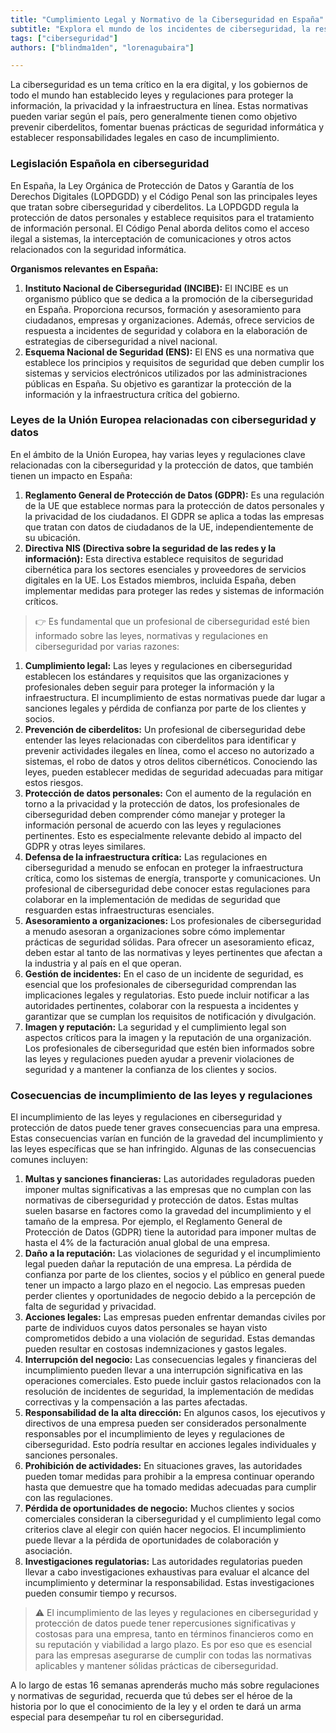 ```yaml
---
title: "Cumplimiento Legal y Normativo de la Ciberseguridad en España"
subtitle: "Explora el mundo de los incidentes de ciberseguridad, la respuesta a incidentes y la importancia de un Plan de respuesta a incidentes (IRP) en el campo español de ciberseguridad."
tags: ["ciberseguridad"]
authors: ["blindma1den", "lorenagubaira"]

---
```


La ciberseguridad es un tema crítico en la era digital, y los gobiernos de todo el mundo han establecido leyes y regulaciones para proteger la información, la privacidad y la infraestructura en línea. Estas normativas pueden variar según el país, pero generalmente tienen como objetivo prevenir ciberdelitos, fomentar buenas prácticas de seguridad informática y establecer responsabilidades legales en caso de incumplimiento.

### Legislación Española en ciberseguridad

En España, la Ley Orgánica de Protección de Datos y Garantía de los Derechos Digitales (LOPDGDD) y el Código Penal son las principales leyes que tratan sobre ciberseguridad y ciberdelitos. La LOPDGDD regula la protección de datos personales y establece requisitos para el tratamiento de información personal. El Código Penal aborda delitos como el acceso ilegal a sistemas, la interceptación de comunicaciones y otros actos relacionados con la seguridad informática.

**Organismos relevantes en España:**

1. **Instituto Nacional de Ciberseguridad (INCIBE):** El INCIBE es un organismo público que se dedica a la promoción de la ciberseguridad en España. Proporciona recursos, formación y asesoramiento para ciudadanos, empresas y organizaciones. Además, ofrece servicios de respuesta a incidentes de seguridad y colabora en la elaboración de estrategias de ciberseguridad a nivel nacional.
2. **Esquema Nacional de Seguridad (ENS):** El ENS es una normativa que establece los principios y requisitos de seguridad que deben cumplir los sistemas y servicios electrónicos utilizados por las administraciones públicas en España. Su objetivo es garantizar la protección de la información y la infraestructura crítica del gobierno.

### Leyes de la Unión Europea relacionadas con ciberseguridad y datos

En el ámbito de la Unión Europea, hay varias leyes y regulaciones clave relacionadas con la ciberseguridad y la protección de datos, que también tienen un impacto en España:

1. **Reglamento General de Protección de Datos (GDPR):** Es una regulación de la UE que establece normas para la protección de datos personales y la privacidad de los ciudadanos. El GDPR se aplica a todas las empresas que tratan con datos de ciudadanos de la UE, independientemente de su ubicación.
2. **Directiva NIS (Directiva sobre la seguridad de las redes y la información):** Esta directiva establece requisitos de seguridad cibernética para los sectores esenciales y proveedores de servicios digitales en la UE. Los Estados miembros, incluida España, deben implementar medidas para proteger las redes y sistemas de información críticos.

> 👉 Es fundamental que un profesional de ciberseguridad esté bien informado sobre las leyes, normativas y regulaciones en ciberseguridad por varias razones:

1. **Cumplimiento legal:** Las leyes y regulaciones en ciberseguridad establecen los estándares y requisitos que las organizaciones y profesionales deben seguir para proteger la información y la infraestructura. El incumplimiento de estas normativas puede dar lugar a sanciones legales y pérdida de confianza por parte de los clientes y socios.
2. **Prevención de ciberdelitos:** Un profesional de ciberseguridad debe entender las leyes relacionadas con ciberdelitos para identificar y prevenir actividades ilegales en línea, como el acceso no autorizado a sistemas, el robo de datos y otros delitos cibernéticos. Conociendo las leyes, pueden establecer medidas de seguridad adecuadas para mitigar estos riesgos.
3. **Protección de datos personales:** Con el aumento de la regulación en torno a la privacidad y la protección de datos, los profesionales de ciberseguridad deben comprender cómo manejar y proteger la información personal de acuerdo con las leyes y regulaciones pertinentes. Esto es especialmente relevante debido al impacto del GDPR y otras leyes similares.
4. **Defensa de la infraestructura crítica:** Las regulaciones en ciberseguridad a menudo se enfocan en proteger la infraestructura crítica, como los sistemas de energía, transporte y comunicaciones. Un profesional de ciberseguridad debe conocer estas regulaciones para colaborar en la implementación de medidas de seguridad que resguarden estas infraestructuras esenciales.
5. **Asesoramiento a organizaciones:** Los profesionales de ciberseguridad a menudo asesoran a organizaciones sobre cómo implementar prácticas de seguridad sólidas. Para ofrecer un asesoramiento eficaz, deben estar al tanto de las normativas y leyes pertinentes que afectan a la industria y al país en el que operan.
6. **Gestión de incidentes:** En el caso de un incidente de seguridad, es esencial que los profesionales de ciberseguridad comprendan las implicaciones legales y regulatorias. Esto puede incluir notificar a las autoridades pertinentes, colaborar con la respuesta a incidentes y garantizar que se cumplan los requisitos de notificación y divulgación.
7. **Imagen y reputación:** La seguridad y el cumplimiento legal son aspectos críticos para la imagen y la reputación de una organización. Los profesionales de ciberseguridad que estén bien informados sobre las leyes y regulaciones pueden ayudar a prevenir violaciones de seguridad y a mantener la confianza de los clientes y socios.

### Cosecuencias de incumplimiento de las leyes y regulaciones

El incumplimiento de las leyes y regulaciones en ciberseguridad y protección de datos puede tener graves consecuencias para una empresa. Estas consecuencias varían en función de la gravedad del incumplimiento y las leyes específicas que se han infringido. Algunas de las consecuencias comunes incluyen:

1. **Multas y sanciones financieras:** Las autoridades reguladoras pueden imponer multas significativas a las empresas que no cumplan con las normativas de ciberseguridad y protección de datos. Estas multas suelen basarse en factores como la gravedad del incumplimiento y el tamaño de la empresa. Por ejemplo, el Reglamento General de Protección de Datos (GDPR) tiene la autoridad para imponer multas de hasta el 4% de la facturación anual global de una empresa.
2. **Daño a la reputación:** Las violaciones de seguridad y el incumplimiento legal pueden dañar la reputación de una empresa. La pérdida de confianza por parte de los clientes, socios y el público en general puede tener un impacto a largo plazo en el negocio. Las empresas pueden perder clientes y oportunidades de negocio debido a la percepción de falta de seguridad y privacidad.
3. **Acciones legales:** Las empresas pueden enfrentar demandas civiles por parte de individuos cuyos datos personales se hayan visto comprometidos debido a una violación de seguridad. Estas demandas pueden resultar en costosas indemnizaciones y gastos legales.
4. **Interrupción del negocio:** Las consecuencias legales y financieras del incumplimiento pueden llevar a una interrupción significativa en las operaciones comerciales. Esto puede incluir gastos relacionados con la resolución de incidentes de seguridad, la implementación de medidas correctivas y la compensación a las partes afectadas.
5. **Responsabilidad de la alta dirección:** En algunos casos, los ejecutivos y directivos de una empresa pueden ser considerados personalmente responsables por el incumplimiento de leyes y regulaciones de ciberseguridad. Esto podría resultar en acciones legales individuales y sanciones personales.
6. **Prohibición de actividades:** En situaciones graves, las autoridades pueden tomar medidas para prohibir a la empresa continuar operando hasta que demuestre que ha tomado medidas adecuadas para cumplir con las regulaciones.
7. **Pérdida de oportunidades de negocio:** Muchos clientes y socios comerciales consideran la ciberseguridad y el cumplimiento legal como criterios clave al elegir con quién hacer negocios. El incumplimiento puede llevar a la pérdida de oportunidades de colaboración y asociación.
8. **Investigaciones regulatorias:** Las autoridades regulatorias pueden llevar a cabo investigaciones exhaustivas para evaluar el alcance del incumplimiento y determinar la responsabilidad. Estas investigaciones pueden consumir tiempo y recursos.

> ⚠️ El incumplimiento de las leyes y regulaciones en ciberseguridad y protección de datos puede tener repercusiones significativas y costosas para una empresa, tanto en términos financieros como en su reputación y viabilidad a largo plazo. Es por eso que es esencial para las empresas asegurarse de cumplir con todas las normativas aplicables y mantener sólidas prácticas de ciberseguridad.

A lo largo de estas 16 semanas aprenderás mucho más sobre regulaciones y normativas de seguridad, recuerda que tú debes ser el héroe de la historia por lo que el conocimiento de la ley y el orden te dará un arma especial para desempeñar tu rol en ciberseguridad.
